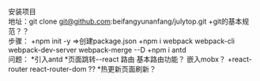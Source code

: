 
安装项目
<br>
地址：git clone git@github.com:beifangyunanfang/julytop.git
    +git的基本规范？？
<br>
步骤：
    +npm init -y  =>创建package.json
    +npm i webpack webpack-cli webpack-dev-server webpack-merge --D
    +npm i antd
<br>
问题：
*引入antd
*页面跳转--react 路由 基本路由功能？   嵌入mobx？
    +react-router  react-router-dom ??
*热更新页面刷新？
